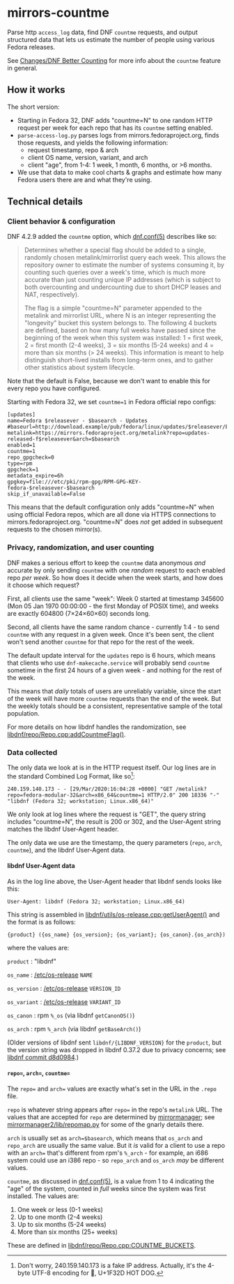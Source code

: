 # mirrors-countme

Parse http `access_log` data, find DNF `countme` requests, and output
structured data that lets us estimate the number of people using various
Fedora releases.

See [Changes/DNF Better Counting] for more info about the `countme` feature in
general.

## How it works

The short version:

* Starting in Fedora 32, DNF adds "countme=N" to one random HTTP request
  per week for each repo that has its `countme` setting enabled.
* `parse-access-log.py` parses logs from mirrors.fedoraproject.org, finds
  those requests, and yields the following information:
    * request timestamp, repo & arch
    * client OS name, version, variant, and arch
    * client "age", from 1-4: 1 week, 1 month, 6 months, or >6 months.
* We use that data to make cool charts & graphs and estimate how many Fedora
  users there are and what they're using.

## Technical details

### Client behavior & configuration

DNF 4.2.9 added the `countme` option, which [dnf.conf(5)] describes like so:

>    Determines whether a special flag should be added to a single, randomly
>    chosen metalink/mirrorlist query each week.
>    This allows the repository owner to estimate the number of systems
>    consuming it, by counting such queries over a week's time, which is much
>    more accurate than just counting unique IP addresses (which is subject to
>    both overcounting and undercounting due to short DHCP leases and NAT,
>    respectively).
>
>    The flag is a simple "countme=N" parameter appended to the metalink and
>    mirrorlist URL, where N is an integer representing the "longevity" bucket
>    this system belongs to.
>    The following 4 buckets are defined, based on how many full weeks have
>    passed since the beginning of the week when this system was installed: 1 =
>    first week, 2 = first month (2-4 weeks), 3 = six months (5-24 weeks) and 4
>    = more than six months (> 24 weeks).
>    This information is meant to help distinguish short-lived installs from
>    long-term ones, and to gather other statistics about system lifecycle.

Note that the default is False, because we don't want to enable this for every
repo you have configured.

Starting with Fedora 32, we set `countme=1` in Fedora official repo configs:

```
[updates]
name=Fedora $releasever - $basearch - Updates
#baseurl=http://download.example/pub/fedora/linux/updates/$releasever/Everything/$basearch/
metalink=https://mirrors.fedoraproject.org/metalink?repo=updates-released-f$releasever&arch=$basearch
enabled=1
countme=1
repo_gpgcheck=0
type=rpm
gpgcheck=1
metadata_expire=6h
gpgkey=file:///etc/pki/rpm-gpg/RPM-GPG-KEY-fedora-$releasever-$basearch
skip_if_unavailable=False
```

This means that the default configuration only adds "countme=N" when using
official Fedora repos, which are all done via HTTPS connections to
mirrors.fedoraproject.org. "countme=N" does _not_ get added in subsequent
requests to the chosen mirror(s).

### Privacy, randomization, and user counting

DNF makes a serious effort to keep the `countme` data anonymous _and_ accurate
by only sending `countme` with one _random_ request to each enabled repo _per
week_. So how does it decide when the week starts, and how does it choose
which request?

First, all clients use the same "week": Week 0 started at timestamp 345600
(Mon 05 Jan 1970 00:00:00 - the first Monday of POSIX time), and weeks are
exactly 604800 (7&times;24&times;60&times;60) seconds long.

Second, all clients have the same random chance - currently 1:4 - to send
`countme` with any request in a given week. Once it's been sent, the client
won't send another `countme` for that repo for the rest of the week.

The default update interval for the `updates` repo is 6 hours, which means
that clients who use `dnf-makecache.service` will probably send `countme`
sometime in the first 24 hours of a given week - and nothing for the rest of
the week.

This means that _daily_ totals of users are unreliably variable, since the
start of the week will have more `countme` requests than the end of the week.
But the weekly totals should be a consistent, representative sample of the
total population.

For more details on how libdnf handles the randomization, see
[libdnf/repo/Repo.cpp:addCountmeFlag()].

### Data collected

The only data we look at is in the HTTP request itself. Our log lines are in
the standard Combined Log Format, like so[^IPvBeefy]:

```
240.159.140.173 - - [29/Mar/2020:16:04:28 +0000] "GET /metalink?repo=fedora-modular-32&arch=x86_64&countme=1 HTTP/2.0" 200 18336 "-" "libdnf (Fedora 32; workstation; Linux.x86_64)"
```


We only look at log lines where the request is "GET", the query string includes
"countme=N", the result is 200 or 302, and the User-Agent string matches the
libdnf User-Agent header.

The only data we use are the timestamp, the query parameters (`repo`, `arch`,
`countme`), and the libdnf User-Agent data.

#### libdnf User-Agent data

As in the log line above, the User-Agent header that libdnf sends looks like this:

```
User-Agent: libdnf (Fedora 32; workstation; Linux.x86_64)
```

This string is assembled in [libdnf/utils/os-release.cpp:getUserAgent()] and
the format is as follows:

```
{product} ({os_name} {os_version}; {os_variant}; {os_canon}.{os_arch})
```

where the values are:

`product`
:  "libdnf"

`os_name`
:  [/etc/os-release] `NAME`

`os_version`
:  [/etc/os-release] `VERSION_ID`

`os_variant`
:  [/etc/os-release] `VARIANT_ID`

`os_canon`
:  rpm `%_os` (via libdnf `getCanonOS()`)

`os_arch`
:  rpm `%_arch` (via libdnf `getBaseArch()`)

(Older versions of libdnf sent `libdnf/{LIBDNF_VERSION}` for the `product`,
but the version string was dropped in libdnf 0.37.2 due to privacy concerns;
see [libdnf commit d8d0984].)

#### `repo=`, `arch=`, `countme=`

The `repo=` and `arch=` values are exactly what's set in the URL in the `.repo`
file.

`repo` is whatever string appears after `repo=` in the repo's `metalink` URL.
The values that are accepted for `repo` are determined by [mirrormanager];
see [mirrormanager2/lib/repomap.py] for some of the gnarly details there.

`arch` is usually set as `arch=$basearch`, which means that `os_arch` and
`repo_arch` are usually the same value. But it _is_ valid for a client to
use a repo with an `arch=` that's different from rpm's `%_arch` - for example,
an i686 system could use an i386 repo - so `repo_arch` and `os_arch` _may_ be
different values.

`countme`, as discussed in [dnf.conf(5)], is a value from 1 to 4 indicating
the "age" of the system, counted in _full_ weeks since the system was
first installed. The values are:

1. One week or less (0-1 weeks)
2. Up to one month (2-4 weeks)
3. Up to six months (5-24 weeks)
4. More than six months (25+ weeks)

These are defined in [libdnf/repo/Repo.cpp:COUNTME\_BUCKETS].






[^IPvBeefy]: Don't worry, 240.159.140.173 is a fake IP address. Actually,
             it's the 4-byte UTF-8 encoding for &#x1f32d;, U+1F32D HOT DOG.

[Changes/DNF Better Counting]: https://fedoraproject.org/wiki/Changes/DNF_Better_Counting
[dnf.conf(5)]: https://dnf.readthedocs.io/en/latest/conf_ref.html
[/etc/os-release]: http://man7.org/linux/man-pages/man5/os-release.5.html
[mirrormanager]: https://github.com/fedora-infra/mirrormanager2
[mirrormanager2/lib/repomap.py]: https://github.com/fedora-infra/mirrormanager2/blob/master/mirrormanager2/lib/repomap.py
[libdnf commit d8d0984]: https://github.com/rpm-software-management/libdnf/commit/d8d0984
[libdnf/utils/os-release.cpp:getUserAgent()]: https://github.com/rpm-software-management/libdnf/blob/0.47.0/libdnf/utils/os-release.cpp#L108
[libdnf/repo/Repo.cpp:addCountmeFlag()]: https://github.com/rpm-software-management/libdnf/blob/0.47.0/libdnf/repo/Repo.cpp#L1051
[libdnf/repo/Repo.cpp:COUNTME\_BUCKETS]: https://github.com/rpm-software-management/libdnf/blob/0.47.0/libdnf/repo/Repo.cpp#L92
